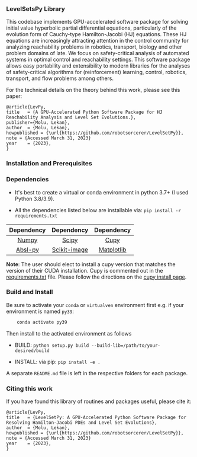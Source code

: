 ### **LevelSetsPy Library**

This codebase implements GPU-accelerated software package for solving initial value  hyperbolic partial differential equations, particularly of the evolution form of Cauchy-type Hamilton-Jacobi (HJ) equations. These HJ equations are increasingly attracting attention in the control community for analyzing reachability problems in robotics, transport, biology and other problem domains of late.  We focus on safety-critical analysis of automated systems in optimal control and reachability settings. This software package allows easy portability and extensibility to modern libraries for the analyses of safety-critical algorithms for (reinforcement) learning, control, robotics, transport, and flow problems among others.


For the technical details on the theory behind this work, please see this paper:

```
@article{LevPy,
title   = {A GPU-Accelerated Python Software Package for HJ Reachability Analysis and Level Set Evolutions.},
publisher={Molu, Lekan},
author  = {Molu, Lekan},
howpublished = {\url{https://github.com/robotsorcerer/LevelSetPy}},
note = {Accessed March 31, 2023}
year    = {2023},
}
```

### **Installation and Prerequisites**

### **Dependencies** 

+ It's best to create a virtual or conda environment in python 3.7+ (I used Python 3.8/3.9).

+ All the dependencies listed below are installable via: `pip install -r requirements.txt`

| Dependency      | Dependency      | Dependency      | 
| :--:     | :---:               | :---:               | 
| [Numpy](https://numpy.org/)  | [Scipy](https://scipy.org/)  | [Cupy](https://cupy.dev/) |
| [Absl-py](https://abseil.io/docs/python/quickstart)   | [Scikit-image](https://scikit-image.org/) | [Matplotlib](https://matplotlib.org/)     | 

**Note**: The user should elect to install a cupy version that matches the version of their CUDA installation. Cupy is commented out in the [requirements.txt](requirements.txt) file. Please follow the directions on the [cupy install page](https://docs.cupy.dev/en/stable/install.html).

### **Build and Install**

Be sure to activate your `conda` or `virtualven` environment first e.g. if your environment is named `py39`:

```bash
	conda activate py39
```

Then install to the activated environment as follows

+ BUILD: `python setup.py build --build-lib=/path/to/your-desired/build`

+ INSTALL: via pip: `pip install -e . `


A separate `README.md` file is left in the respective folders for each package.


### Citing this work

If you have found this library of routines and packages useful, please cite it:

```
@article{LevPy,
title   = {LevelSetPy: A GPU-Accelerated Python Software Package for Resolving Hamilton-Jacobi PDEs and Level Set Evolutions},
author  = {Molu, Lekan},
howpublished = {\url{https://github.com/robotsorcerer/LevelSetPy}},
note = {Accessed March 31, 2023}
year    = {2023},
}
```
